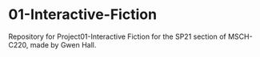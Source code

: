 # 01-Interactive-Fiction
Repository for Project01-Interactive Fiction for the SP21 section of MSCH-C220, made by Gwen Hall.

